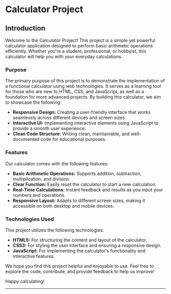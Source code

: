 # Calculator Project

## Introduction

Welcome to the Calculator Project! This project is a simple yet powerful calculator application designed to perform basic arithmetic operations efficiently. Whether you're a student, professional, or hobbyist, this calculator will help you with your everyday calculations.

### Purpose

The primary purpose of this project is to demonstrate the implementation of a functional calculator using web technologies. It serves as a learning tool for those who are new to HTML, CSS, and JavaScript, as well as a foundation for more advanced projects. By building this calculator, we aim to showcase the following:

- **Responsive Design:** Creating a user-friendly interface that works seamlessly across different devices and screen sizes.
- **Interactive UI:** Implementing interactive elements using JavaScript to provide a smooth user experience.
- **Clean Code Structure:** Writing clean, maintainable, and well-documented code for educational purposes.

### Features

Our calculator comes with the following features:

- **Basic Arithmetic Operations:** Supports addition, subtraction, multiplication, and division.
- **Clear Function:** Easily reset the calculator to start a new calculation.
- **Real-Time Calculations:** Instant feedback and results as you input your numbers and operations.
- **Responsive Layout:** Adapts to different screen sizes, making it accessible on both desktop and mobile devices.

### Technologies Used

This project utilizes the following technologies:

- **HTML5:** For structuring the content and layout of the calculator.
- **CSS3:** For styling the user interface and ensuring a responsive design.
- **JavaScript:** For implementing the calculator's functionality and interactive features.


We hope you find this project helpful and enjoyable to use. Feel free to explore the code, contribute, and provide feedback to help us improve!

Happy calculating!

---


